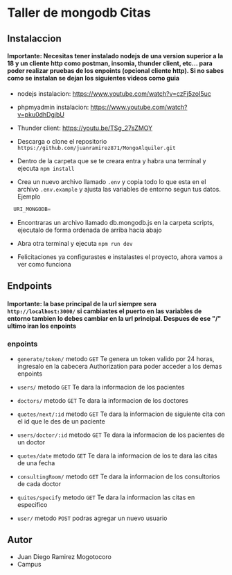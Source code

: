 # Taller de mongodb Citas

## Instalaccion

#### Importante: Necesitas tener instalado nodejs de una version superior a la 18 y un cliente http como postman, insomia, thunder client, etc... para poder realizar pruebas de los enpoints (opcional cliente http). Si no sabes como se instalan se dejan los siguientes videos como guia

* nodejs instalacion: https://www.youtube.com/watch?v=czFj5zoI5uc
* phpmyadmin instalacion: https://www.youtube.com/watch?v=pku0dhDgjbU
* Thunder client: https://youtu.be/TSg_27sZMOY

* Descarga o clone el repositorio ```https://github.com/juanramirez871/MongoAlquiler.git```

* Dentro de la carpeta que se te creara entra y habra una terminal y ejecuta ```npm install```

* Crea un nuevo archivo llamado ```.env``` y copia todo lo que esta en el archivo ```.env.example``` y ajusta las variables de entorno segun tus datos. Ejemplo
```javascript
  URI_MONGODB=
```

* Encontraras un archivo llamado db.mongodb.js en la carpeta scripts, ejecutalo de forma ordenada de arriba hacia abajo

* Abra otra terminal y ejecuta ```npm run dev```

* Felicitaciones ya configurastes e instalastes el proyecto, ahora vamos a ver como funciona

## Endpoints


#### Importante: la base principal de la url siempre sera ```http://localhost:3000/``` si cambiastes el puerto en las variables de entorno tambien lo debes cambiar en la url principal. Despues de ese "/" ultimo iran los enpoints

### enpoints

* ```generate/token/``` metodo ```GET``` Te genera un token valido por 24 horas, ingresalo en la cabecera Authorization para poder acceder a los demas enpoints


* ```users/``` metodo ```GET``` Te dara la informacion de los pacientes


* ```doctors/``` metodo ```GET``` Te dara la informacion de los doctores


* ```quotes/next/:id``` metodo ```GET``` Te dara la informacion de siguiente cita con el id que le des de un paciente


* ```users/doctor/:id``` metodo ```GET``` Te dara la informacion de los pacientes de un doctor


* ```quotes/date``` metodo ```GET``` Te dara la informacion de los te dara las citas de una fecha


* ```consultingRoom/``` metodo ```GET``` Te dara la informacion de los consultorios de cada doctor


* ```quites/specify``` metodo ```GET``` Te dara la informacion las citas en especifico


* ```user/``` metodo ```POST``` podras agregar un nuevo usuario

## Autor

* Juan Diego Ramirez Mogotocoro
* Campus